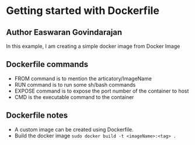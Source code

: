 # Getting started with Dockerfile
## Author Easwaran Govindarajan

In this example, I am creating a simple docker image from Docker Image

## Dockerfile commands

- FROM command is to mention the articatory/ImageName
- RUN command is to run some sh/bash commands
- EXPOSE command is to expose the port number of the container to host
- CMD is the executable command to the container

## Dockerfile notes
- A custom image can be created using Dockerfile.
- Build the docker image `sudo docker build -t <imageName>:<tag> .`
